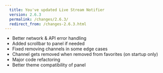 ```yaml
---
  title: You've updated Live Stream Notifier
  version: 2.6.3
  permalink: /changes/2.6.3/
  redirect_from: /changes-2.6.3.html
---
```

 - Better network & API error handling
 - Added scrollbar to panel if needed
 - Fixed removing channels in some edge cases
 - Channel gets removed when removed from favorites (on startup only)
 - Major code refactoring
 - Better theme compatibility of panel

